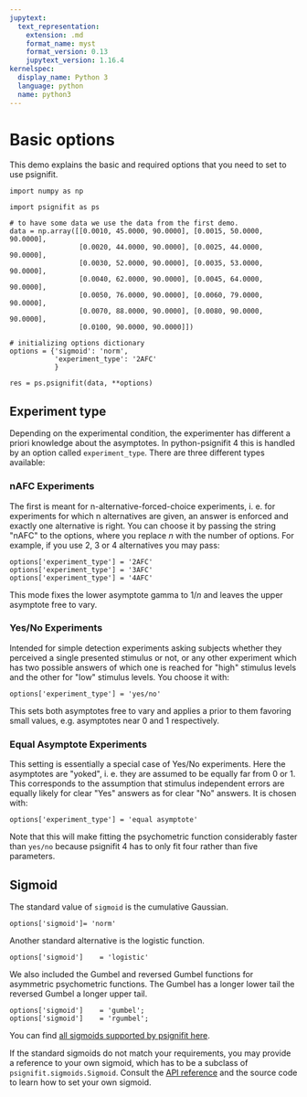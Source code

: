 ```yaml
---
jupytext:
  text_representation:
    extension: .md
    format_name: myst
    format_version: 0.13
    jupytext_version: 1.16.4
kernelspec:
  display_name: Python 3
  language: python
  name: python3
---
```


# Basic options

This demo explains the basic and required options that you need to set to use psignifit.

```{code-cell} ipython3
import numpy as np

import psignifit as ps

# to have some data we use the data from the first demo.
data = np.array([[0.0010, 45.0000, 90.0000], [0.0015, 50.0000, 90.0000],
                 [0.0020, 44.0000, 90.0000], [0.0025, 44.0000, 90.0000],
                 [0.0030, 52.0000, 90.0000], [0.0035, 53.0000, 90.0000],
                 [0.0040, 62.0000, 90.0000], [0.0045, 64.0000, 90.0000],
                 [0.0050, 76.0000, 90.0000], [0.0060, 79.0000, 90.0000],
                 [0.0070, 88.0000, 90.0000], [0.0080, 90.0000, 90.0000],
                 [0.0100, 90.0000, 90.0000]])

# initializing options dictionary
options = {'sigmoid': 'norm',
           'experiment_type': '2AFC'
           }

res = ps.psignifit(data, **options)
```

## Experiment type

Depending on the experimental condition, the experimenter has different a priori knowledge about the asymptotes. In python-psignifit 4 this is handled by an option called `experiment_type`. There are three different types available:

### nAFC Experiments
The first is meant for n-alternative-forced-choice experiments, i. e. for experiments for which n alternatives are given, an answer is enforced and exactly one alternative is right. You can choose it by passing the string "nAFC" to the options, where you replace *n* with the number of options. For example, if you use 2, 3 or 4 alternatives you may pass:

```
options['experiment_type'] = '2AFC'
options['experiment_type'] = '3AFC'
options['experiment_type'] = '4AFC'
```

This mode fixes the lower asymptote gamma to $1/n$ and leaves the upper asymptote free to vary.

### Yes/No Experiments ###
Intended for simple detection experiments asking subjects whether they perceived a single presented stimulus or not, or any other experiment which has two possible answers of which one is reached for "high" stimulus levels and the other for "low" stimulus levels. You choose it with:

```
options['experiment_type'] = 'yes/no'
```

This sets both asymptotes free to vary and applies a prior to them favoring small values, e.g. asymptotes near 0 and 1 respectively.

### Equal Asymptote Experiments ###
This setting is essentially a special case of Yes/No experiments. Here the asymptotes are "yoked", i. e. they are assumed to be equally far from 0 or 1. This corresponds to the assumption that stimulus independent errors are equally likely for clear "Yes" answers as for clear "No" answers. It is chosen with:

```
options['experiment_type'] = 'equal asymptote'
```

Note that this will make fitting the psychometric function considerably faster than `yes/no` because psignifit 4 has to only fit four rather than five parameters.


## Sigmoid


The standard value of `sigmoid` is the cumulative Gaussian. 
```
options['sigmoid']= 'norm'
```

Another standard alternative is the logistic function.

```
options['sigmoid']    = 'logistic'
```

We also included the Gumbel and reversed Gumbel functions for asymmetric psychometric functions. The Gumbel has a longer lower tail the reversed Gumbel a longer upper tail.  

```
options['sigmoid']    = 'gumbel';
options['sigmoid']    = 'rgumbel';

```

You can find [all sigmoids supported by psignifit here](plot_all_sigmoids).

If the standard sigmoids do not match your requirements, you may provide a reference to your own sigmoid, which has to be a subclass of `psignifit.sigmoids.Sigmoid`. 
Consult the [API reference](reference/api) and the source code to learn how to set your own sigmoid.


